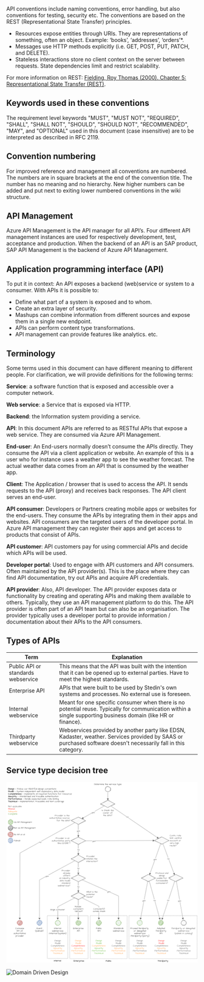 API conventions include naming conventions, error handling, but also conventions for testing, security etc. The conventions are based on the REST (Representational State Transfer) principles.

- Resources expose entities through URIs. They are representations of something, often an object. Example: ‘books’, ‘addresses’, ‘orders’*.
- Messages use HTTP methods explicitly (i.e. GET, POST, PUT, PATCH, and DELETE).
- Stateless interactions store no client context on the server between requests. State dependencies limit and restrict scalability.

For more information on REST: [Fielding, Roy Thomas (2000). Chapter 5: Representational State Transfer (REST)](https://www.ics.uci.edu/~fielding/pubs/dissertation/rest_arch_style.htm).

## Keywords used in these conventions

The requirement level keywords "MUST", "MUST NOT", "REQUIRED", "SHALL", "SHALL NOT", "SHOULD", "SHOULD NOT", "RECOMMENDED", "MAY", and "OPTIONAL" used in this document (case insensitive) are to be interpreted as described in RFC 2119.

## Convention numbering

For improved reference and management all conventions are numbered. The numbers are in square brackets at the end of the convention title. The number has no meaning and no hierarchy. New higher numbers can be added and put next to exiting lower numbered conventions in the wiki structure.

## API Management

Azure API Management is the API manager for all API’s. Four different API management instances are used for respectively development, test, acceptance and production.
When the backend of an API is an SAP product, SAP API Management is the backend of Azure API Management.

## Application programming interface (API)

To put it in context: An API exposes a backend (web)service or system to a consumer. With APIs it is possible to:

- Define what part of a system is exposed and to whom.
- Create an extra layer of security.
- Mashups can combine information from different sources and expose them in a single new endpoint.
- APIs can perform content type transformations.
- API management can provide features like analytics. etc.

## Terminology

Some terms used in this document can have different meaning to different people. For clarification, we will provide definitions for the following terms:

**Service**: a software function that is exposed and accessible over a computer network.

**Web service**: a Service that is exposed via HTTP.

**Backend**: the Information system providing a service.

**API**: In this document APIs are referred to as RESTful APIs that expose a web service. They are consumed via Azure API Management.

**End-user**: An End-users normally doesn’t consume the APIs directly. They consume the API via a client application or website. An example of this is a user who for instance uses a weather app to see the weather forecast. The actual weather data comes from an API that is consumed by the weather app.

**Client**: The Application / browser that is used to access the API. It sends requests to the API (proxy) and receives back responses. The API client serves an end-user.

**API consumer**: Developers or Partners creating mobile apps or websites for the end-users. They consume the APIs by integrating them in their apps and websites. API consumers are the targeted users of the developer portal. In Azure API management they can register their apps and get access to products that consist of APIs.

**API customer**: API customers pay for using commercial APIs and decide which APIs will be used.

**Developer portal**: Used to engage with API customers and API consumers. Often maintained by the API provider(s). This is the place where they can find API documentation, try out APIs and acquire API credentials.

**API provider**: Also, API developer. The API provider exposes data or functionality by creating and operating APIs and making them available to others. Typically, they use an API management platform to do this. The API provider is often part of an API team but can also be an organisation. The provider typically uses a developer portal to provide information / documentation about their APIs to the API consumers.

## Types of APIs

|Term|Explanation|
|---|---|
|Public API or standards webservice|This means that the API was built with the intention that it can be opened up to external parties. Have to meet the highest standards.|
|Enterprise API|APIs that were built to be used by Stedin's own systems and processes. No external use is foreseen.|
|Internal webservice|Meant for one specific consumer when there is no potential reuse. Typically for communication within a single supporting business domain (like HR or finance).|
|Thirdparty webservice|Webservices provided by another party like EDSN, Kadaster, weather. Services provided by SAAS or purchased software doesn't necessarily fall in this category.|

## Service type decision tree

![image.png](./.attachments/image-27059dc7-a9dc-4ef9-b605-3a12df6d9789.png)

![Domain Driven Design](./img/ddd.jpeg)
